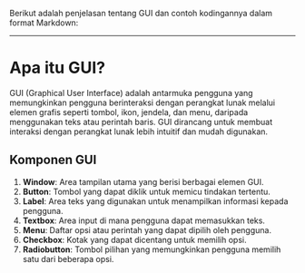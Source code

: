 Berikut adalah penjelasan tentang GUI dan contoh kodingannya dalam format Markdown:

---

# Apa itu GUI?

GUI (Graphical User Interface) adalah antarmuka pengguna yang memungkinkan pengguna berinteraksi dengan perangkat lunak melalui elemen grafis seperti tombol, ikon, jendela, dan menu, daripada menggunakan teks atau perintah baris. GUI dirancang untuk membuat interaksi dengan perangkat lunak lebih intuitif dan mudah digunakan.

## Komponen GUI

1. **Window**: Area tampilan utama yang berisi berbagai elemen GUI.
2. **Button**: Tombol yang dapat diklik untuk memicu tindakan tertentu.
3. **Label**: Area teks yang digunakan untuk menampilkan informasi kepada pengguna.
4. **Textbox**: Area input di mana pengguna dapat memasukkan teks.
5. **Menu**: Daftar opsi atau perintah yang dapat dipilih oleh pengguna.
6. **Checkbox**: Kotak yang dapat dicentang untuk memilih opsi.
7. **Radiobutton**: Tombol pilihan yang memungkinkan pengguna memilih satu dari beberapa opsi.